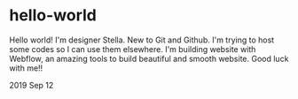 # hello-world

Hello world! I'm designer Stella. New to Git and Github. I'm trying to host some codes so I can use them elsewhere.
I'm building website with Webflow, an amazing tools to build beautiful and smooth website.
Good luck with me!!

2019 Sep 12
